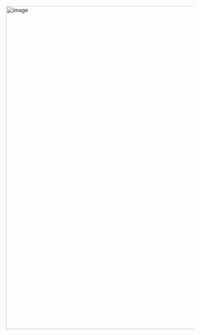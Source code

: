 <img width="1142" height="867" alt="image" src="https://github.com/user-attachments/assets/69e9b978-f7bc-46a5-bd6c-dde62acbd3f1" />

